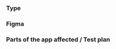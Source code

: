 <!-- Description of what the PR does go here... screenshot might be good if appropriate -->

### Type

<!-- e.g. Bug Fix, Feature, Code Quality Improvement, UI Polish... -->

### Figma

<!-- Paste the figma link so it can be quickly checked -->

### Parts of the app affected / Test plan

<!-- Which part of the app is affected? What to do to test it, any special thing to do? -->
